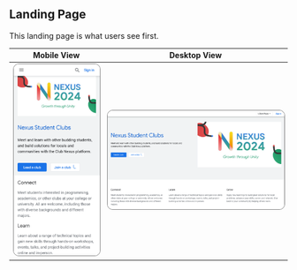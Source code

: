 ## Landing Page
This landing page is what users see first.

| Mobile View | Desktop View |
|-------------|--------------|
| <img src="nexus/LandingPage-mobile.png" alt="Mobile View" style="max-width: 100%; height: auto; border-radius: 10px; border: 1px solid gray;"> | <img src="nexus/LandingPage-web.png" alt="Desktop View" style="max-width: 100%; height: auto; border-radius: 10px; border: 1px solid gray;"> |

